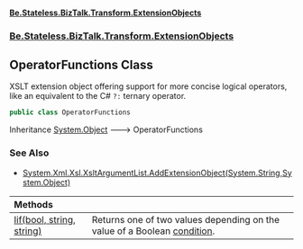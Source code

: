 #### [Be.Stateless.BizTalk.Transform.ExtensionObjects](README.md 'README')
### [Be.Stateless.BizTalk.Transform.ExtensionObjects](Be.Stateless.BizTalk.Transform.ExtensionObjects.md 'Be.Stateless.BizTalk.Transform.ExtensionObjects')

## OperatorFunctions Class

XSLT extension object offering support for more concise logical operators, like an equivalent to the C# `?:`
ternary operator.

```csharp
public class OperatorFunctions
```

Inheritance [System.Object](https://docs.microsoft.com/en-us/dotnet/api/System.Object 'System.Object') &#129106; OperatorFunctions

### See Also
- [System.Xml.Xsl.XsltArgumentList.AddExtensionObject(System.String,System.Object)](https://docs.microsoft.com/en-us/dotnet/api/System.Xml.Xsl.XsltArgumentList.AddExtensionObject#System_Xml_Xsl_XsltArgumentList_AddExtensionObject_System_String,System_Object_ 'System.Xml.Xsl.XsltArgumentList.AddExtensionObject(System.String,System.Object)')

| Methods | |
| :--- | :--- |
| [Iif(bool, string, string)](OperatorFunctions.Iif(bool,string,string).md 'Be.Stateless.BizTalk.Transform.ExtensionObjects.OperatorFunctions.Iif(bool, string, string)') | Returns one of two values depending on the value of a Boolean [condition](OperatorFunctions.Iif(bool,string,string).md#Be.Stateless.BizTalk.Transform.ExtensionObjects.OperatorFunctions.Iif(bool,string,string).condition 'Be.Stateless.BizTalk.Transform.ExtensionObjects.OperatorFunctions.Iif(bool, string, string).condition'). |

